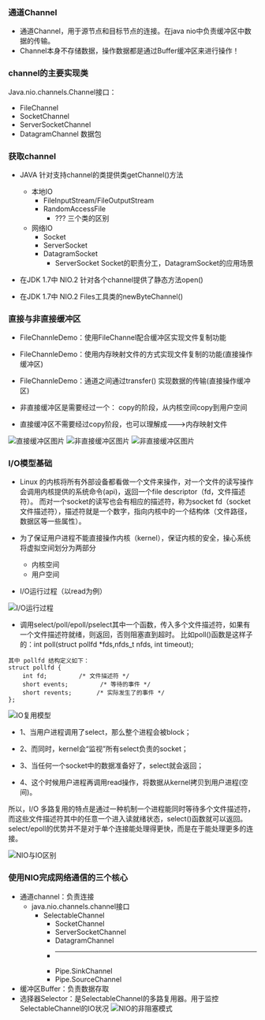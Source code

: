 ### 通道Channel
- 通道Channel，用于源节点和目标节点的连接。在java nio中负责缓冲区中数据的传输。
- Channel本身不存储数据，操作数据都是通过Buffer缓冲区来进行操作！

### channel的主要实现类
Java.nio.channels.Channel接口：
* FileChannel
* SocketChannel
* ServerSocketChannel
* DatagramChannel 数据包

### 获取channel
* JAVA 针对支持channel的类提供类getChannel()方法
     * 本地IO
        * FileInputStream/FileOutputStream
        * RandomAccessFile
            * ??? 三个类的区别
    * 网络IO
        * Socket
        * ServerSocket
        * DatagramSocket
            * ServerSocket Socket的职责分工，DatagramSocket的应用场景
            
* 在JDK 1.7中 NIO.2 针对各个channel提供了静态方法open()
* 在JDK 1.7中 NIO.2 Files工具类的newByteChannel()

### 直接与非直接缓冲区
* FileChannleDemo：使用FileChannel配合缓冲区实现文件复制功能
* FileChannleDemo：使用内存映射文件的方式实现文件复制的功能(直接操作缓冲区)
* FileChannleDemo：通道之间通过transfer() 实现数据的传输(直接操作缓冲区)

* 非直接缓冲区是需要经过一个： copy的阶段，从内核空间copy到用户空间
* 直接缓冲区不需要经过copy阶段，也可以理解成--->内存映射文件

![直接缓冲区图片](../../../../../../resources/img/WX20191025-141202.png)
![非直接缓冲区图片](../../../../../../resources/img/WX20191025-141231.png)
![非直接缓冲区图片](../../../../../../resources/img/WX20191025-142627.png)

### I/O模型基础

* Linux 的内核将所有外部设备都看做一个文件来操作，对一个文件的读写操作会调用内核提供的系统命令(api)，返回一个file descriptor（fd，文件描述符）。
而对一个socket的读写也会有相应的描述符，称为socket fd（socket文件描述符），描述符就是一个数字，指向内核中的一个结构体（文件路径，数据区等一些属性）。

* 为了保证用户进程不能直接操作内核（kernel），保证内核的安全，操心系统将虚拟空间划分为两部分
	* 内核空间
	* 用户空间
* I/O运行过程（以read为例）

![I/O运行过程](../../../../../../resources/img/WX20191025-152132.png)

* 调用select/poll/epoll/pselect其中一个函数，传入多个文件描述符，如果有一个文件描述符就绪，则返回，否则阻塞直到超时。
比如poll()函数是这样子的：int poll(struct pollfd *fds,nfds_t nfds, int timeout);

```
其中 pollfd 结构定义如下：
struct pollfd {
    int fd;         /* 文件描述符 */
    short events;         /* 等待的事件 */
    short revents;       /* 实际发生了的事件 */
};
```

![IO复用模型](../../../../../../resources/img/WX20191025-154628.png)

* 1、当用户进程调用了select，那么整个进程会被block；

* 2、而同时，kernel会“监视”所有select负责的socket；

* 3、当任何一个socket中的数据准备好了，select就会返回；

* 4、这个时候用户进程再调用read操作，将数据从kernel拷贝到用户进程(空间)。

所以，I/O 多路复用的特点是通过一种机制一个进程能同时等待多个文件描述符，而这些文件描述符其中的任意一个进入读就绪状态，select()函数就可以返回。
select/epoll的优势并不是对于单个连接能处理得更快，而是在于能处理更多的连接。

![NIO与IO区别](../../../../../../resources/img/WX20191025-155609.png)

### 使用NIO完成网络通信的三个核心
* 通道channel：负责连接
	* java.nio.channels.channel接口
		* SelectableChannel
			* SocketChannel
			* ServerSocketChannel
			* DatagramChannel
			* ---------------------------------
			* Pipe.SinkChannel
			* Pipe.SourceChannel
* 缓冲区Buffer：负责数据存取
* 选择器Selector：是SelectableChannel的多路复用器。用于监控SelectableChannel的IO状况
![NIO的非阻塞模式](../../../../../../resources/img/WX20191025-161441.png)




